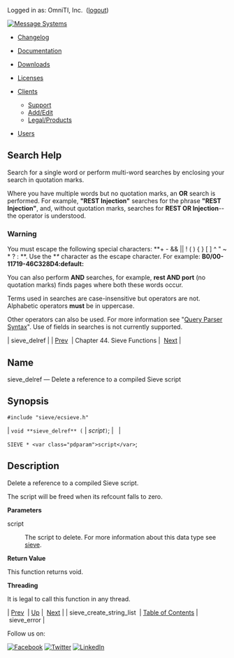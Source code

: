 Logged in as: OmniTI, Inc.  ([logout](https://support.messagesystems.com/logout.php))

[![Message Systems](https://support.messagesystems.com/images/ms-white205.png)](https://support.messagesystems.com/start.php) 

*   [Changelog](https://support.messagesystems.com/start.php?show=changelog)
*   [Documentation](https://support.messagesystems.com/docs/)
*   [Downloads](https://support.messagesystems.com/start.php)

*   [Licenses](https://support.messagesystems.com/license_summary.php)
*   <a href="">Clients</a>
    *   [Support](https://support.messagesystems.com/cs.php)
    *   [Add/Edit](https://support.messagesystems.com/edit_client.php)
    *   [Legal/Products](https://support.messagesystems.com/edit_products.php)
*   [Users](https://support.messagesystems.com/edit_customer.php)

## Search Help

Search for a single word or perform multi-word searches by enclosing your search in quotation marks.

Where you have multiple words but no quotation marks, an **OR** search is performed. For example, **"REST Injection"** searches for the phrase **"REST Injection"**, and, without quotation marks, searches for **REST OR Injection**--the operator is understood.

### Warning

You must escape the following special characters: **+ - && || ! ( ) { } [ ] ^ " ~ * ? : \**. Use the **\** character as the escape character. For example: **B0/00-11719-46C328D4\:default\:**

You can also perform **AND** searches, for example, **rest AND port** (no quotation marks) finds pages where both these words occur.

Terms used in searches are case-insensitive but operators are not. Alphabetic operators **must** be in uppercase.

Other operators can also be used. For more information see "[Query Parser Syntax](https://lucene.apache.org/core/old_versioned_docs/versions/3_0_0/queryparsersyntax.html)". Use of fields in searches is not currently supported.

| sieve_delref |
| [Prev](apis.sieve_create_string_list.php)  | Chapter 44. Sieve Functions |  [Next](apis.sieve_error.php) |

<a name="apis.sieve_delref"></a>
## Name

sieve_delref — Delete a reference to a compiled Sieve script

## Synopsis

`#include "sieve/ecsieve.h"`

| `void **sieve_delref** (` | <var class="pdparam">script</var>`)`; |   |

`SIEVE * <var class="pdparam">script</var>`;<a name="idp32424464"></a>
## Description

Delete a reference to a compiled Sieve script.

The script will be freed when its refcount falls to zero.

**Parameters**

<dl class="variablelist">

<dt>script</dt>

<dd>

The script to delete. For more information about this data type see [sieve](structs.sieve.php "68.75. SIEVE (sieve_state)").

</dd>

</dl>

**Return Value**

This function returns void.

**Threading**

It is legal to call this function in any thread.

| [Prev](apis.sieve_create_string_list.php)  | [Up](sieve.php) |  [Next](apis.sieve_error.php) |
| sieve_create_string_list  | [Table of Contents](index.php) |  sieve_error |

Follow us on:

[![Facebook](https://support.messagesystems.com/images/icon-facebook.png)](http://www.facebook.com/messagesystems) [![Twitter](https://support.messagesystems.com/images/icon-twitter.png)](http://twitter.com/#!/MessageSystems) [![LinkedIn](https://support.messagesystems.com/images/icon-linkedin.png)](http://www.linkedin.com/company/message-systems)